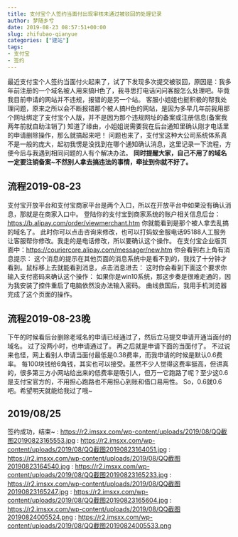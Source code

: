 ```yaml
---
title: 支付宝个人签约当面付出现审核未通过被驳回的处理记录
author: 梦随乡兮
date: 2019-08-23 08:57:51+00:00
slug: zhifubao-qianyue
categories: ["建站"]
tags:
- 支付宝
- 签约
---
```

最近支付宝个人签约当面付火起来了，试了下发现多次提交被驳回，原因是：我多年前注册的一个域名被人用来搞H色了，我寻思打电话问问客服怎么处理吧。毕竟我目前申请的网站并不违规，报错的是另一个站。
客服小姐姐也挺积极的帮我处理问题，原来之所以会不断报错那个被人搞H色的网站，是因为多早几年前我用那个网址绑定了支付宝个人版，并不是因为那个违规网址的备案或注册信息(备案我两年前就自助注销了)
知道了缘由，小姐姐说需要我在后台通知里确认刚才电话里的申请删除操作，那么就搞起来吧！
问题也来了，支付宝这种大公司系统体系真不是一般的庞大，起初我愣是没找到在哪个通知确认消息，这里记录一下流程，方便今后与我遇到相同问题的人有个解决办法。
<strong>同时提醒大家，自己不用了的域名一定要注销备案~不然别人拿去搞违法的事情，牵扯到你就不好了。</strong>
## **流程2019-08-23**
支付宝开放平台和支付宝商家平台是两个入口，所以在开放平台中如果没有确认消息，那就是在商家入口中。
登陆你的支付宝到商家系统的账户相关信息后台：<a rel="nofollow" href="https://b.alipay.com/order/viewmerchant.htm">https://b.alipay.com/order/viewmerchant.htm</a> 你就能看到是那个被人拿去乱搞的域名了。
此时你可以点击咨询来修改，也可以打蚂蚁金服电话95188人工服务让客服帮你修改。我走的是电话修改，所以要确认这个操作。
在支付宝企业版页面中：<a rel="nofollow" href="https://couriercore.alipay.com/messager/new.htm">https://couriercore.alipay.com/messager/new.htm</a> 你会看到右上角有消息提示：
这个消息的提示在其他页面的消息系统中是看不到的，我找了十分钟才看到。鼠标移上去就能看到消息，点击消息进去：
这时你会看到下面这个要求你输入支付密码来确认这个操作：
如果你是win10系统，那这步奏是很难走通的，因为我安装了控件重启了电脑依然没办法输入密码。
曲线救国后，我用手机浏览器完成了这个页面的操作。
## **流程2019-08-23晚**
下午的时候看后台删除老域名的申请已经通过了，然后立马提交申请开通当面付的域名。
过了没两小时，也申请通过了。
再之后就是申请下面的当面付了。
不过说来也怪，网上看别人申请当面付最低是0.38费率，而我申请的时候是默认0.6费率。
每100块钱给6角钱，其实也可以接受。虽然不少人觉得这费率挺高，但讲真的，很多第三方小网站给出来的低费率是吸引人，但万一它跑路了呢？至少这0.6是支付宝官方的，不用担心跑路也不用担心到账和借口易用性。
So，0.6就0.6吧。希望明天就能给我过了哦~
## **2019/08/25**
签约成功，结束~
: https://r2.imsxx.com/wp-content/uploads/2019/08/QQ截图20190823165553.jpg
: https://r2.imsxx.com/wp-content/uploads/2019/08/QQ截图20190823164051.jpg
: https://r2.imsxx.com/wp-content/uploads/2019/08/QQ截图20190823164540.jpg
: https://r2.imsxx.com/wp-content/uploads/2019/08/QQ截图20190823165233.jpg
: https://r2.imsxx.com/wp-content/uploads/2019/08/QQ截图20190823165247.jpg
: https://r2.imsxx.com/wp-content/uploads/2019/08/QQ截图20190823165604.jpg
: https://r2.imsxx.com/wp-content/uploads/2019/08/QQ截图20190824005524.png
: https://r2.imsxx.com/wp-content/uploads/2019/08/QQ截图20190824005533.png
